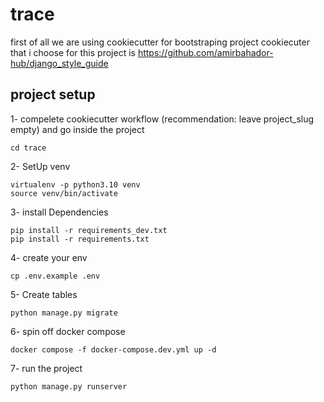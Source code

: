 # trace
first of all we are using cookiecutter for bootstraping project 
cookiecuter that i choose for this project is https://github.com/amirbahador-hub/django_style_guide


## project setup

1- compelete cookiecutter workflow (recommendation: leave project_slug empty) and go inside the project
```
cd trace
```

2- SetUp venv
```
virtualenv -p python3.10 venv
source venv/bin/activate
```

3- install Dependencies
```
pip install -r requirements_dev.txt
pip install -r requirements.txt
```

4- create your env
```
cp .env.example .env
```

5- Create tables
```
python manage.py migrate
```

6- spin off docker compose
```
docker compose -f docker-compose.dev.yml up -d
```

7- run the project
```
python manage.py runserver
```
